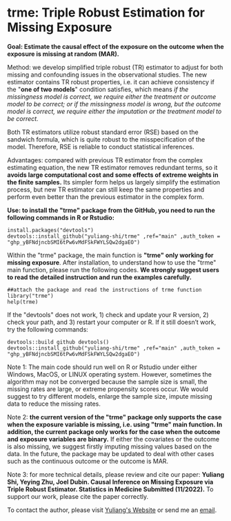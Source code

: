 # trme: Triple Robust Estimation for Missing Exposure
**Goal: Estimate the causal effect of the exposure on the outcome when the exposure is missing at random (MAR).**

Method: we develop simplified triple robust (TR) estimator to adjust for both missing and confounding issues in the observational studies. The new estimator contains TR robust properties, i.e. it can achieve consistency if the "**one of two models**" condition satisfies, which means *if the missingness model is correct, we require either the treatment or outcome model to be correct; or if the missingness model is wrong, but the outcome model is correct, we require either the imputation or the treatment model to be correct.*

Both TR estimators utilize robust standard error (RSE) based on the sandwich formula, which is quite robust to the misspecification of the model. Therefore, RSE is reliable to conduct statistical inferences.

Advantages: compared with previous TR estimator from the complex estimating equation, the new TR estimator removes redundant terms, so it **avoids large computational cost and some effects of extreme weights in the finite samples.** Its simpler form helps us largely simplify the estimation process, but new TR estimator can still keep the same properties and perform even better than the previous estimator in the complex form. 


**Use: to install the "trme" package from the GitHub, you need to run the following commands in R or Rstudio:**
```
install.packages("devtools")
devtools::install_github("yuliang-shi/trme" ,ref="main" ,auth_token = "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")
```

Within the "trme" package, the main function is **"trme" only working for missing exposure**. After installation, to understand how to use the "trme" main function, please run the following codes. **We strongly suggest users to read the detailed instruction and run the examples carefully.**
```
##attach the package and read the instructions of trme function
library("trme")
help(trme) 
```
If the "devtools" does not work, 1) check and update your R version, 2) check your path, and 3) restart your computer or R. If it still doesn’t work, try the following commands:
```
devtools::build github devtools()
devtools::install_github("yuliang-shi/trme" ,ref="main" ,auth_token = "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")
```

Note 1: The main code should run well on R or Rstudio under either Windows, MacOS, or LINUX operating system. However, sometimes the algorithm may not be converged because the sample size is small, the missing rates are large, or extreme propensity scores occur. We would suggest to try different models, enlarge the sample size, impute missing data to reduce the missing rates.

Note 2: **the current version of the "trme" package only supports the case when the exposure variable is missing, i.e. using "trme" main function. In addition, the current package only works for the case when the outcome and exposure variables are binary.** If either the covariates or the outcome is also missing, we suggest firstly imputing missing values based on the data. In the future, the package may be updated to deal with other cases such as the continuous outcome or the outcome is MAR.

Note 3: for more technical details, please review and cite our paper: **Yuliang Shi, Yeying Zhu, Joel Dubin. Causal Inference on Missing Exposure via Triple Robust Estimator. Statistics in Medicine Submitted (11/2022).** To support our work, please cite the paper correctly.

To contact the author, please visit [Yuliang's Website](https://uwaterloo.ca/scholar/y323shi/home) or send me an [ email](yuliang.shi@uwaterloo.ca).
